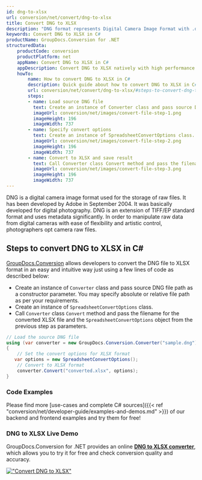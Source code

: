 ```yaml
---
id: dng-to-xlsx
url: conversion/net/convert/dng-to-xlsx
title: Convert DNG to XLSX
description: "DNG format represents Digital Camera Image Format with .dng extension. Learn how to convert DNG to XLSX file programmatically in C# language using GroupDocs.Conversion for .NET library."
keywords: Convert DNG to XLSX in C#
productName: GroupDocs.Conversion for .NET
structuredData:
    productCode: conversion
    productPlatform: net
    appName: Convert DNG to XLSX in C#
    appDescription: Convert DNG to XLSX natively with high performance using C# language and server side GroupDocs.Conversion for .NET APIs, without the use of any software like Microsoft or Open Office.
    howTo:
        name: How to convert DNG to XLSX in C# 
        description: Quick guide about how to convert DNG to XLSX in C# with high performance and accuracy.
        url: conversion/net/convert/dng-to-xlsx/#steps-to-convert-dng-to-xlsx-in-c
        steps:
        - name: Load source DNG file 
          text: Create an instance of Converter class and pass source DNG file path as a constructor parameter. You may specify absolute or relative file path as per your requirements. 
          imageUrl: conversion/net/images/convert-file-step-1.png
          imageHeight: 196
          imageWidth: 737
        - name: Specify convert options 
          text: Create an instance of SpreadsheetConvertOptions class.
          imageUrl: conversion/net/images/convert-file-step-2.png
          imageHeight: 196
          imageWidth: 737
        - name: Convert to XLSX and save result 
          text: Call Converter class Convert method and pass the filename for the converted HTML file and the SpreadsheetConvertOptions object from the previous step as parameters.
          imageUrl: conversion/net/images/convert-file-step-3.png
          imageHeight: 196
          imageWidth: 737
---
```


DNG is a digital camera image format used for the storage of raw files. It has been developed by Adobe in September 2004. It was basically developed for digital photography. DNG is an extension of TIFF/EP standard format and uses metadata significantly. In order to manipulate raw data from digital cameras with ease of flexibility and artistic control, photographers opt camera raw files.

## Steps to convert DNG to XLSX in C#

[GroupDocs.Conversion](https://products.groupdocs.com/conversion/net) allows developers to convert the DNG file to XLSX format in an easy and intuitive way just using a few lines of code as described below:

* Create an instance of `Converter` class and pass source DNG file path as a constructor parameter. You may specify absolute or relative file path as per your requirements. 
* Create an instance of `SpreadsheetConvertOptions` class.
* Call `Converter` class `Convert` method and pass the filename for the converted XLSX file and the `SpreadsheetConvertOptions` object from the previous step as parameters.

```csharp
// Load the source DNG file
using (var converter = new GroupDocs.Conversion.Converter("sample.dng"))
{
    // Set the convert options for XLSX format
   var options = new SpreadsheetConvertOptions();
    // Convert to XLSX format
    converter.Convert("converted.xlsx", options);
}
```

### Code Examples

Please find more [use-cases and complete C# sources]({{< ref "conversion/net/developer-guide/examples-and-demos.md" >}}) of our backend and frontend examples and try them for free!

### DNG to XLSX Live Demo

GroupDocs.Conversion for .NET provides an online [**DNG to XLSX converter**](https://products.groupdocs.app/conversion/dng-to-xlsx), which allows you to try it for free and check conversion quality and accuracy.

[!["Convert DNG to XLSX"](conversion/net/images/convert-to-xlsx/convert-dng-to-xlsx.png)](https://products.groupdocs.app/conversion/dng-to-xlsx)